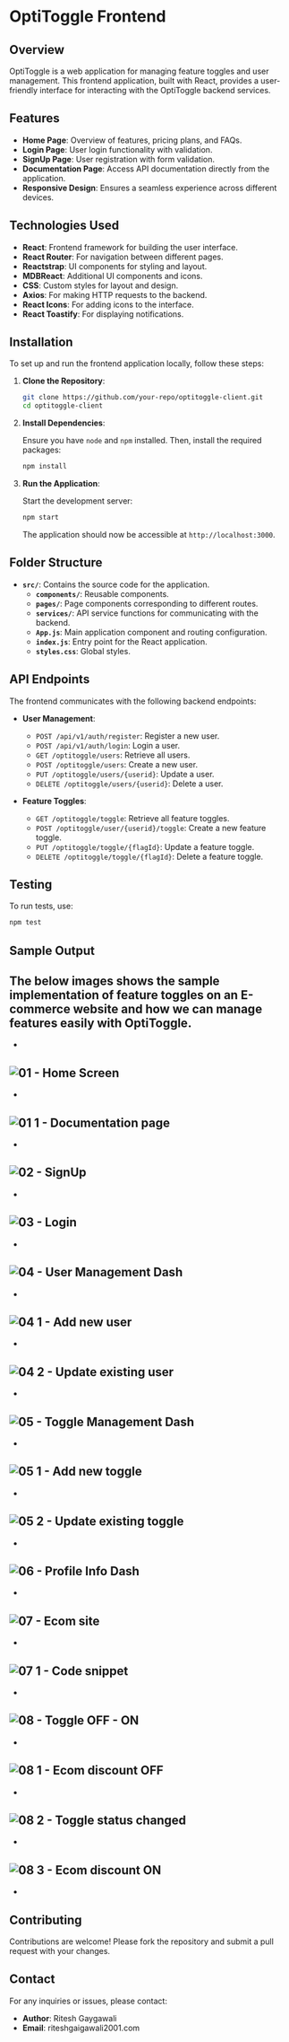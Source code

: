 # OptiToggle Frontend

## Overview

OptiToggle is a web application for managing feature toggles and user management. This frontend application, built with React, provides a user-friendly interface for interacting with the OptiToggle backend services.

## Features

- **Home Page**: Overview of features, pricing plans, and FAQs.
- **Login Page**: User login functionality with validation.
- **SignUp Page**: User registration with form validation.
- **Documentation Page**: Access API documentation directly from the application.
- **Responsive Design**: Ensures a seamless experience across different devices.

## Technologies Used

- **React**: Frontend framework for building the user interface.
- **React Router**: For navigation between different pages.
- **Reactstrap**: UI components for styling and layout.
- **MDBReact**: Additional UI components and icons.
- **CSS**: Custom styles for layout and design.
- **Axios**: For making HTTP requests to the backend.
- **React Icons**: For adding icons to the interface.
- **React Toastify**: For displaying notifications.

## Installation

To set up and run the frontend application locally, follow these steps:

1. **Clone the Repository**:

   ```bash
   git clone https://github.com/your-repo/optitoggle-client.git
   cd optitoggle-client
   ```

2. **Install Dependencies**:

   Ensure you have `node` and `npm` installed. Then, install the required packages:

   ```bash
   npm install
   ```

3. **Run the Application**:

   Start the development server:

   ```bash
   npm start
   ```

   The application should now be accessible at `http://localhost:3000`.

## Folder Structure

- **`src/`**: Contains the source code for the application.
  - **`components/`**: Reusable components.
  - **`pages/`**: Page components corresponding to different routes.
  - **`services/`**: API service functions for communicating with the backend.
  - **`App.js`**: Main application component and routing configuration.
  - **`index.js`**: Entry point for the React application.
  - **`styles.css`**: Global styles.

## API Endpoints

The frontend communicates with the following backend endpoints:

- **User Management**:
  - `POST /api/v1/auth/register`: Register a new user.
  - `POST /api/v1/auth/login`: Login a user.
  - `GET /optitoggle/users`: Retrieve all users.
  - `POST /optitoggle/users`: Create a new user.
  - `PUT /optitoggle/users/{userid}`: Update a user.
  - `DELETE /optitoggle/users/{userid}`: Delete a user.

- **Feature Toggles**:
  - `GET /optitoggle/toggle`: Retrieve all feature toggles.
  - `POST /optitoggle/user/{userid}/toggle`: Create a new feature toggle.
  - `PUT /optitoggle/toggle/{flagId}`: Update a feature toggle.
  - `DELETE /optitoggle/toggle/{flagId}`: Delete a feature toggle.

## Testing

To run tests, use:

```bash
npm test
```


## Sample Output 
The below images shows the sample implementation of feature toggles on an E-commerce website and how we can manage features easily with **OptiToggle**.
-
-
![01 - Home Screen](https://github.com/user-attachments/assets/99dbbe92-f89f-4413-81a0-38de4caa6208)
-
-
![01 1 - Documentation page](https://github.com/user-attachments/assets/9fbc220f-bb7f-4fd0-9d8a-b903718e5e1f)
-
-
![02 - SignUp](https://github.com/user-attachments/assets/bf192556-e959-4b41-803e-e5277e714275)
-
-
![03 - Login](https://github.com/user-attachments/assets/198ac697-8578-4f91-9fba-5f96bac4512e)
-
-
![04 - User Management Dash](https://github.com/user-attachments/assets/ed197dc5-2331-4a96-a161-0bfc201548b1)
-
-
![04 1 - Add new user](https://github.com/user-attachments/assets/45779329-6a08-448c-94d5-2edbf313bd31)
-
-
![04 2 - Update existing user](https://github.com/user-attachments/assets/4c6bfb04-4653-426a-8049-b216fd293a95)
-
-
![05 - Toggle Management Dash](https://github.com/user-attachments/assets/bbda0f69-e6fb-4250-b30f-ef3fa08dc3d7)
-
-
![05 1 - Add new toggle](https://github.com/user-attachments/assets/d03217e9-c352-4fbd-967c-bd2220f81d3e)
-
-
![05 2 - Update existing toggle](https://github.com/user-attachments/assets/37fea747-5e14-4c63-a274-9f1871f6fe9e)
-
-
![06 - Profile Info Dash](https://github.com/user-attachments/assets/3ead2dda-8734-43ba-98eb-8223bfe83154)
-
-
![07 - Ecom site](https://github.com/user-attachments/assets/614acb1d-27e4-4093-ba4e-4ed102f3cfb4)
-
-
![07 1 - Code snippet](https://github.com/user-attachments/assets/ec747206-439c-4065-a909-1f2ce02ec842)
-
-
![08 - Toggle OFF - ON](https://github.com/user-attachments/assets/e3d4b067-c6bd-42ec-9d15-e7bf22065ce8)
-
-
![08 1 - Ecom discount OFF](https://github.com/user-attachments/assets/1dcb4fe9-4695-43ee-946f-8df5dfbf056a)
-
-
![08 2 - Toggle status changed](https://github.com/user-attachments/assets/95372e72-35b2-4594-bb8f-dd557002b08c)
-
-
![08 3 - Ecom discount ON](https://github.com/user-attachments/assets/7c7212e9-7a8f-40fd-85b7-567e6f5278d0)
-
-
## Contributing

Contributions are welcome! Please fork the repository and submit a pull request with your changes. 


## Contact

For any inquiries or issues, please contact:

- **Author**: Ritesh Gaygawali
- **Email**: riteshgaigawali2001.com
